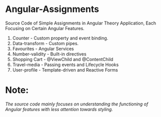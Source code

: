 # Angular-Assignments

Source Code of Simple Assignments in Angular Theory Application, Each Focusing on Certain Angular Features.

1. Counter - Custom property and event binding.
2. Data-transform - Custom pipes.
3. Favourites - Angular Services
4. Number-validity - Built-in directives
5. Shopping Cart - @ViewChild and @ContentChild
6. Travel-media - Passing events and Lifecycle Hooks
7. User-profile - Template-driven and Reactive Forms

# Note:

_The source code mainly focuses on understanding the functioning of Angular features with less attention towards styling._
